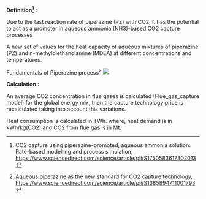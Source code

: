 **Definition[^1] :**

Due to the fast reaction rate of piperazine (PZ) with CO2, it has the potential to act as a promoter in aqueous ammonia (NH3)-based CO2 capture processes

A new set of values for the heat capacity of aqueous mixtures of piperazine (PZ) and n-methyldiethanolamine (MDEA) at different concentrations and temperatures.

Fundamentals of Piperazine process[^2]
![](piperazine.PNG)

**Calculation :**

An average CO2 concentration in flue gases is calculated (Flue_gas_capture model) for the global energy mix, then the capture technology price is recalculated taking into account this variations.

Heat consumption is calculated in TWh. where, heat demand is in kWh/kg(CO2) and CO2 from flue gas is in Mt.

[^1]: CO2 capture using piperazine-promoted, aqueous ammonia solution: Rate-based modelling and process simulation, https://www.sciencedirect.com/science/article/pii/S1750583617302013
[^2]: Aqueous piperazine as the new standard for CO2 capture technology, https://www.sciencedirect.com/science/article/pii/S1385894711001793
[^3]: A sequential approach for the economic evaluation of new CO2 capture technologies for power plants, https://www.sciencedirect.com/science/article/pii/S1750583618307461?via%3Dihub
[^4]: piperazine process some amount of heat, https://www.sciencedirect.com/science/article/abs/pii/S0009250923010874